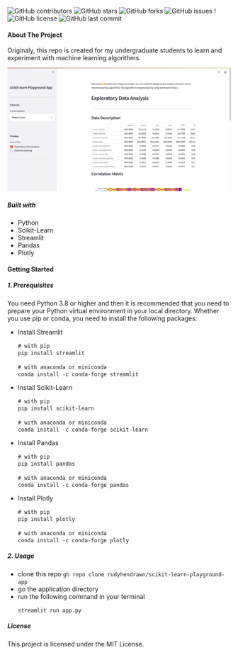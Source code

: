 ![GitHub contributors](https://img.shields.io/github/contributors/rudyhendrawn/scikit-learn-playground-app?style=for-the-badge) ![GitHub stars](https://img.shields.io/github/stars/rudyhendrawn/scikit-learn-playground-app?style=for-the-badge) ![GitHub forks](https://img.shields.io/github/forks/rudyhendrawn/scikit-learn-playground-app?style=for-the-badge) ![GitHub issues](https://img.shields.io/github/issues/rudyhendrawn/scikit-learn-playground-app?style=for-the-badge) !![GitHub license](https://img.shields.io/github/license/rudyhendrawn/scikit-learn-playground-app?style=for-the-badge) ![GitHub last commit](https://img.shields.io/github/last-commit/rudyhendrawn/scikit-learn-playground-app?style=for-the-badge)


#### About The Project
Originaly, this repo is created for my undergraduate students to learn and experiment with machine learning algorithms.

<!-- Insert image-->
![img](images/main_app.png "Front Page")

##### Built with
- Python
- Scikit-Learn
- Streamlit
- Pandas
- Plotly

#### Getting Started
##### 1. Prerequisites
You need Python 3.8 or higher and then it is recommended that you need to prepare your Python virtual environment in your local directory. Whether you use pip or conda, you need to install the following packages:

- Install Streamlit
    ```
    # with pip
    pip install streamlit

    # with anaconda or miniconda
    conda install -c conda-forge streamlit
    ```
- Install Scikit-Learn
    
    ```
    # with pip
    pip install scikit-learn

    # with anaconda or miniconda
    conda install -c conda-forge scikit-learn
    ```
- Install Pandas
    ```
    # with pip
    pip install pandas

    # with anaconda or miniconda
    conda install -c conda-forge pandas
    ```
- Install Plotly           
    ```
    # with pip
    pip install plotly

    # with anaconda or miniconda
    conda install -c conda-forge plotly
    ```

##### 2. Usage
- clone this repo
    ```gh repo clone rudyhendrawn/scikit-learn-playground-app```
- go the application directory
- run the following command in your terminal
    ```
    streamlit run app.py
    ```

##### License
This project is licensed under the MIT License.
